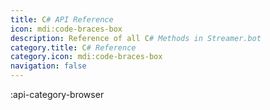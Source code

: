 ```yaml
---
title: C# API Reference
icon: mdi:code-braces-box
description: Reference of all C# Methods in Streamer.bot
category.title: C# Reference
category.icon: mdi:code-braces-box
navigation: false
---
```


:api-category-browser